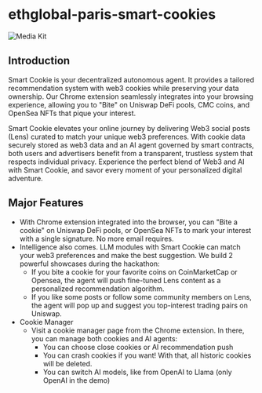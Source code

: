 # ethglobal-paris-smart-cookies
![Media Kit](https://github.com/Phala-Network/ethglobal-paris-smart-cookies/assets/57211675/02e6f4a3-7fe6-477e-b4aa-a7841239c768)

## Introduction

Smart Cookie is your decentralized autonomous agent. It provides a tailored recommendation system with web3 cookies while preserving your data ownership. Our Chrome extension seamlessly integrates into your browsing experience, allowing you to "Bite" on Uniswap DeFi pools, CMC coins, and OpenSea NFTs that pique your interest.

Smart Cookie elevates your online journey by delivering Web3 social posts (Lens) curated to match your unique web3 preferences. With cookie data securely stored as web3 data and an AI agent governed by smart contracts, both users and advertisers benefit from a transparent, trustless system that respects individual privacy. Experience the perfect blend of Web3 and AI with Smart Cookie, and savor every moment of your personalized digital adventure.

## Major Features

- With Chrome extension integrated into the browser, you can "Bite a cookie" on Uniswap DeFi pools, or OpenSea NFTs to mark your interest with a single signature. No more email requires.
- Intelligence also comes. LLM modules with Smart Cookie can match your web3 preferences and make the best suggestion. We build 2 powerful showcases during the hackathon:
    - If you bite a cookie for your favorite coins on CoinMarketCap or Opensea, the agent will push fine-tuned Lens content as a personalized recommendation algorithm.
    - If you like some posts or follow some community members on Lens, the agent will pop up and suggest you top-interest trading pairs on Uniswap.
- Cookie Manager
    - Visit a cookie manager page from the Chrome extension. In there, you can manage both cookies and AI agents:
        - You can choose close cookies or AI recommendation push
        - You can crash cookies if you want! With that, all historic cookies will be deleted.
        - You can switch AI models, like from OpenAI to Llama (only OpenAI in the demo)
